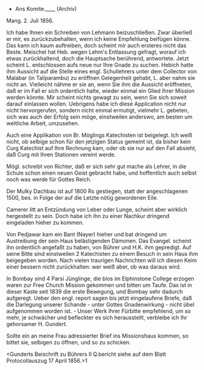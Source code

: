 + Ans Komite.____ (Archiv)

 Mang. 2. Juli 1856.

Ich habe Ihnen ein Schreiben von Lehmann beizuschließen. Zwar überließ er mir, es zurückzubehalten, wenn ich keine Empfehlung beifügen könne. Das kann ich kaum auftreiben, doch scheint mir auch ersteres nicht das Beste. Meischel hat Heb. wegen Lehm's Entlassung gefragt, worauf ich etwas zurückhaltend, doch die Hauptsache berührend, antwortete. Jetzt scheint L. entschlossen aufs neue nur Ihre Gnade zu suchen. Hebich hatte ihm Aussicht auf die Stelle eines engl. Schullehrers unter dem Collector von Malabar (in Taliparambu) zu eröffnen Gelegenheit gehabt, L. aber nahm sie nicht an. Vielleicht nähme er sie an, wenn Sie ihm die Aussicht eröffneten, daß er im Fall er sich ordentlich halte, wieder einmal ein Glied Ihrer Mission werden könnte. Mir scheint nichts gewagt zu sein, wenn Sie sich soweit darauf einlassen wollen. Uebrigens habe ich diese Application nicht nur nicht hervorgerufen, sondern nicht einmal ermutigt, vielmehr L. gebeten, sich was auch der Erfolg sein möge, einstweilen anderswo, am besten um weltliche Arbeit, umzusehen.

Auch eine Applikation von Br. Möglings Katechisten ist beigelegt. Ich weiß nicht, ob selbige schon für den jetzigen Status gemeint ist, da bisher kein Curg Katechist auf Ihre Rechnung kam, oder ob sie nur auf den Fall absieht, daß Curg mit Ihren Stationen vereint werde.

Mögl. schreibt von Richter, daß er sich sehr gut mache als Lehrer, in die Schule schon einen neuen Geist gebracht habe, und hoffentlich auch selbst noch was werde für Gottes Reich.

Der Mulky Dachbau ist auf 1800 Rs gestiegen, statt der angeschlagenen 1500, bes. in Folge der auf die Letzte nötig gewordenen Eile.

Camerer litt an Entzündung von Leber oder Lunge, scheint aber wirklich hergestellt zu sein. Doch habe ich ihn zu einer Nachkur dringend eingeladen hieher zu kommen.

Von Pedjawar kam ein Bant (Nayer) hieher und bat dringend um Austreibung der sein Haus belästigenden Dämonen. Das Evangel. scheint ihn ordentlich angefaßt zu haben, von Bührer und H.K. ihm gepredigt. Auf seine Bitte sind einstweilen 2 Katechisten zu einem Besuch in sein Haus ihm beigegeben worden. Nach vielen traurigen Nachrichten will ich diesen Keim einer bessern nicht zurückhalten: wer weiß aber, ob was daraus wird.

In Bombay sind 4 Parsi Jünglinge, die blos im Elphinstone College erzogen waren zur Free Church Mission gekommen und bitten um Taufe. Das ist in dieser Kaste seit 1839 die erste Bewegung, und Bombay sehr dadurch aufgeregt. 
Ueber den engl. report sagen bis jetzt eingelaufene Briefe, daß die Darlegung unserer Schande - unter Gottes Gnadenwirkung - nicht übel aufgenommen worden ist. - Unser Werk Ihrer Fürbitte empfehlend, um so mehr, je schwächer und befleckter es sich herausstellt, verbleibe ich
 Ihr gehorsamer
 H. Gundert.

Sollte ein an meine Frau adressierter Brief ins Missionshaus kommen, so bittet sie, selbigen zu öffnen, und so zu schicken.


<Gunderts Beischrift zu Bührers II Q.bericht siehe auf dem Blatt Protocollauszug 17 April 1856.>1

